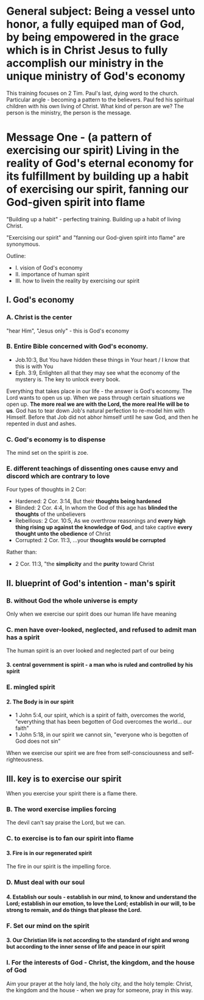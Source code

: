# General subject: Being a vessel unto honor, a fully equiped man of God, by being empowered in the grace which is in Christ Jesus to fully accomplish our ministry in the unique ministry of God's economy

This training focuses on 2 Tim. Paul's last, dying word to the church. Particular angle - becoming a pattern to the believers. Paul fed his spiritual children with his own living of Christ. What kind of person are we? The person is the ministry, the person is the message.

# Message One - (a pattern of exercising our spirit) Living in the reality of God's eternal economy for its fulfillment by building up a habit of exercising our spirit, fanning our God-given spirit into flame

"Building up a habit" - perfecting training. Building up a habit of living Christ.

"Exercising our spirit" and "fanning our God-given spirit into flame" are synonymous.

Outline:
- I. vision of God's economy
- II. importance of human spirit
- III. how to livein the reality by exercising our spirit

## I. God's economy
### A. Christ is the center
"hear Him", "Jesus only" - this is God's economy

### B. Entire Bible concerned with God's economy.
- Job.10:3, But You have hidden these things in Your heart / I know that this is with You
- Eph. 3:9, Enlighten all that they may see what the economy of the mystery is.
The key to unlock every book.

Everything that takes place in our life - the answer is God's economy. The Lord wants to open us up. When we pass through certain situations we open up. **The more real we are with the Lord, the more real He will be to us**. God has to tear down Job's natural perfection to re-model him with Himself. Before that Job did not abhor himself until he saw God, and then
he repented in dust and ashes.

### C. God's economy is to dispense
The mind set on the spirit is zoe.

### E. different teachings of dissenting ones cause envy and discord which are contrary to love
Four types of thoughts in 2 Cor:
- Hardened: 2 Cor. 3:14, But their **thoughts being hardened**
- Blinded: 2 Cor. 4:4, In whom the God of this age has **blinded the thoughts** of the unbelievers
- Rebellious: 2 Cor. 10:5, As we overthrow reasonings and **every high thing rising up against the knowledge of God**, and take captive **every thought unto the obedience** of Christ
- Corrupted: 2 Cor. 11:3, ...your **thoughts would be corrupted**

Rather than:
- 2 Cor. 11:3, "the **simplicity** and the **purity** toward Christ

## II. blueprint of God's intention - man's spirit
### B. without God the whole universe is empty
Only when we exercise our spirit does our human life have meaning

### C. men have over-looked, neglected, and refused to admit man has a spirit
The human spirit is an over looked and neglected part of our being

#### 3. central government is spirit - a man who is ruled and controlled by his spirit

### E. mingled spirit
#### 2. The Body is in our spirit
- 1 John 5:4, our spirit, which is a spirit of faith, overcomes the world, "everything that has been begotten of God overcomes the world... our faith"
- 1 John 5:18, in our spirit we cannot sin, "everyone who is begotten of God does not sin"

When we exercise our spirit we are free from self-consciousness and self-righteousness.

## III. key is to exercise our spirit
When you exercise your spirit there is a flame there.

### B. The word exercise implies forcing
The devil can't say praise the Lord, but we can.

### C. to exercise is to fan our spirit into flame
#### 3. Fire is in our regenerated spirit
The fire in our spirit is the impelling force.

### D. Must deal with our soul
#### 4. Establish our souls - establish in our **mind**, to **know and understand** the Lord; establish in our **emotion**, to **love** the Lord; establish in our **will**, to be **strong to remain**, and do things that **please** the Lord.

### F. Set our mind on the spirit
#### 3. Our Christian life is not according to the standard of right and wrong but according to the inner sense of life and peace in our spirit

### I. For the interests of God - Christ, the kingdom, and the house of God
Aim your prayer at the holy land, the holy city, and the holy temple: Christ, the kingdom and the house - when we pray for someone, pray in this way.

